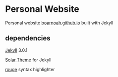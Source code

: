 # Personal Website
Personal website [boarnoah.github.io](www.google.com) built with Jekyll

## dependencies
[Jekyll](https://jekyllrb.com/)  3.0.1

[Solar Theme](https://github.com/mattvh/solar-theme-jekyll) for Jekyll

[rouge](https://github.com/jneen/rouge) syntax highlighter